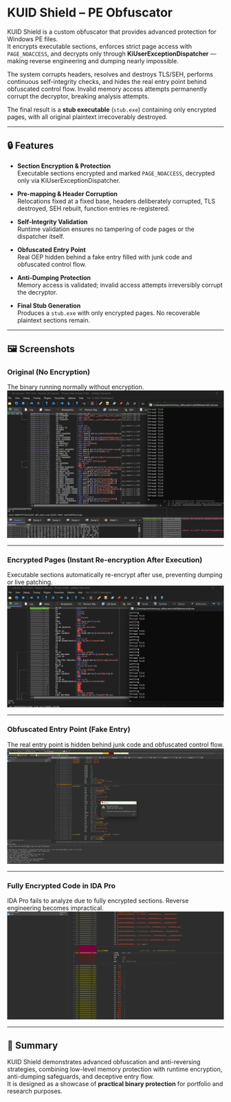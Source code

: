# KUID Shield – PE Obfuscator

KUID Shield is a custom obfuscator that provides advanced protection for Windows PE files.  
It encrypts executable sections, enforces strict page access with `PAGE_NOACCESS`, and decrypts only through **KiUserExceptionDispatcher** — making reverse engineering and dumping nearly impossible.  

The system corrupts headers, resolves and destroys TLS/SEH, performs continuous self-integrity checks, and hides the real entry point behind obfuscated control flow. Invalid memory access attempts permanently corrupt the decryptor, breaking analysis attempts.  

The final result is a **stub executable** (`stub.exe`) containing only encrypted pages, with all original plaintext irrecoverably destroyed.  

---

## 🔒 Features

- **Section Encryption & Protection**  
  Executable sections encrypted and marked `PAGE_NOACCESS`, decrypted only via KiUserExceptionDispatcher.  

- **Pre-mapping & Header Corruption**  
  Relocations fixed at a fixed base, headers deliberately corrupted, TLS destroyed, SEH rebuilt, function entries re-registered.  

- **Self-Integrity Validation**  
  Runtime validation ensures no tampering of code pages or the dispatcher itself.  

- **Obfuscated Entry Point**  
  Real OEP hidden behind a fake entry filled with junk code and obfuscated control flow.  

- **Anti-Dumping Protection**  
  Memory access is validated; invalid access attempts irreversibly corrupt the decryptor.  

- **Final Stub Generation**  
  Produces a `stub.exe` with only encrypted pages. No recoverable plaintext sections remain.  

---

## 🖼️ Screenshots

### Original (No Encryption)  
The binary running normally without encryption.  
![Original - No Encryption](./assets/original.png)

---

### Encrypted Pages (Instant Re-encryption After Execution)  
Executable sections automatically re-encrypt after use, preventing dumping or live patching.  
![Encrypted Pages](./assets/encrypted_pages.png)

---

### Obfuscated Entry Point (Fake Entry)  
The real entry point is hidden behind junk code and obfuscated control flow.  
![Obfuscated Entry](./assets/obfuscated_entry.png)

---

### Fully Encrypted Code in IDA Pro  
IDA Pro fails to analyze due to fully encrypted sections. Reverse engineering becomes impractical.  
![Fully Encrypted Code](./assets/ida_encrypted.png)

---

## 🚀 Summary

KUID Shield demonstrates advanced obfuscation and anti-reversing strategies, combining low-level memory protection with runtime encryption, anti-dumping safeguards, and deceptive entry flow.  
It is designed as a showcase of **practical binary protection** for portfolio and research purposes.  
